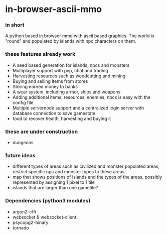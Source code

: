 # in-browser-ascii-mmo

### in short
A python based in browser mmo with ascii based graphics.
The world is "round" and populated by islands with npc characters on them.

### these features already work
- A seed based generation for islands, npcs and monsters
- Multiplayer support with pvp, chat and trading
- Harvesting resources such as woodcutting and mining
- Buying and selling items from stores
- Storing earned money to banks
- A wear system, including armor, ships and weapons
- Adding additional items, resources, enemies, npcs is easy with the config file
- Multiple servernode support and a centralized login server with database connection to save gamestate
- food to recover health, harvesting and buying it



### these are under construction
- dungeons

### future ideas
- different types of areas such as civilized and monster populated areas, restrict specific npc and monster types to these areas
- map that shows positions of islands and the types of the areas, possibly represented by assigning 1 pixel to 1 tile
- islands that are larger than one gametile?


### Dependencies (python3 modules)
- argon2-cffi
- websocket & websocket-client
- psycopg2-binary
- tornado
